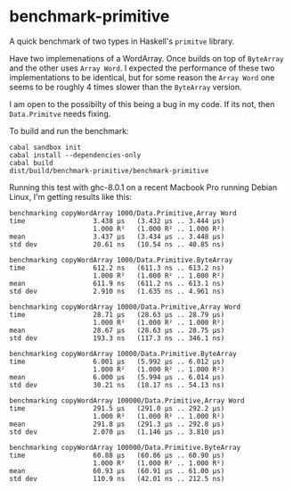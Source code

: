 # benchmark-primitive

A quick benchmark of two types in Haskell's `primitve` library.

Have two implemenations of a WordArray. Once builds on top of `ByteArray` and
the other uses `Array Word`. I expected the performance of these two
implementations to be identical, but for some reason the `Array Word` one
seems to be roughly 4 times slower than the `ByteArray` version.

I am open to the possibilty of this being a bug in my code. If its not, then
`Data.Primitve` needs fixing.

To build and run the benchmark:
```
cabal sandbox init
cabal install --dependencies-only
cabal build
dist/build/benchmark-primitive/benchmark-primitive
```

Running this test with ghc-8.0.1 on a recent Macbook Pro running Debian
Linux, I'm getting results like this:
```
benchmarking copyWordArray 1000/Data.Primitive,Array Word
time                 3.438 μs   (3.432 μs .. 3.444 μs)
                     1.000 R²   (1.000 R² .. 1.000 R²)
mean                 3.437 μs   (3.434 μs .. 3.448 μs)
std dev              20.61 ns   (10.54 ns .. 40.85 ns)

benchmarking copyWordArray 1000/Data.Primitive.ByteArray
time                 612.2 ns   (611.3 ns .. 613.2 ns)
                     1.000 R²   (1.000 R² .. 1.000 R²)
mean                 611.9 ns   (611.2 ns .. 613.1 ns)
std dev              2.910 ns   (1.635 ns .. 4.961 ns)

benchmarking copyWordArray 10000/Data.Primitive,Array Word
time                 28.71 μs   (28.63 μs .. 28.79 μs)
                     1.000 R²   (1.000 R² .. 1.000 R²)
mean                 28.67 μs   (28.63 μs .. 28.75 μs)
std dev              193.3 ns   (117.3 ns .. 346.1 ns)

benchmarking copyWordArray 10000/Data.Primitive.ByteArray
time                 6.001 μs   (5.992 μs .. 6.012 μs)
                     1.000 R²   (1.000 R² .. 1.000 R²)
mean                 6.000 μs   (5.994 μs .. 6.014 μs)
std dev              30.21 ns   (18.17 ns .. 54.13 ns)

benchmarking copyWordArray 100000/Data.Primitive,Array Word
time                 291.5 μs   (291.0 μs .. 292.2 μs)
                     1.000 R²   (1.000 R² .. 1.000 R²)
mean                 291.8 μs   (291.3 μs .. 292.8 μs)
std dev              2.070 μs   (1.146 μs .. 3.810 μs)

benchmarking copyWordArray 100000/Data.Primitive.ByteArray
time                 60.88 μs   (60.86 μs .. 60.90 μs)
                     1.000 R²   (1.000 R² .. 1.000 R²)
mean                 60.93 μs   (60.91 μs .. 61.00 μs)
std dev              110.9 ns   (42.01 ns .. 212.5 ns)

```




